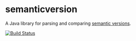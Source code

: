 # semanticversion
A Java library for parsing and comparing [semantic versions](https://semver.org/).

[![Build Status](https://travis-ci.org/gravitation1/semanticversion.svg?branch=master)](https://travis-ci.org/gravitation1/semanticversion)
